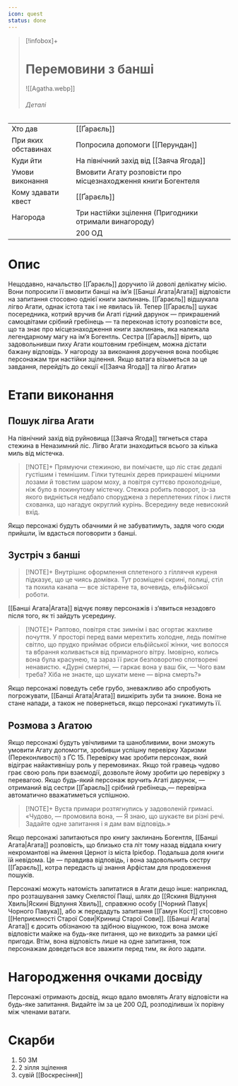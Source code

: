 ```yaml
---
icon: quest
status: done
---
```

>[!infobox]+
># Перемовини з банші
>![[Agatha.webp]]
> ###### Деталі
|                     |                                        |
| ------------------- | -------------------------------------- |
| Хто дав             | [[Ґараєль]]                          |
| При яких обставинах | Попросила допомоги [[Перундан]]                    |
| Куди йти            | На північний захід від  [[Заяча Ягода]] |
| Умови виконання     | Вмовити Агату розповісти про місцезнаходження книги  Богентеля                       |
| Кому здавати квест  | [[Ґараєль]]                                  |
| Нагорода            | Три настійки зцілення (Пригодники отримали винагороду)                               |
|| 200 ОД|


# Опис 
Нещодавно, начальство [[Ґараєль]] доручило їй доволі делікатну місію. Вони попросили її вмовити банші на ім’я [[Банші Агата|Агата]] відповісти на запитання стосовно однієї книги заклинань. [[Ґараєль]] відшукала лігво Агати, однак істота так і не явилась їй. Тепер [[Ґараєль]] шукає посередника, котрий вручив би Агаті гідний дарунок — прикрашений самоцвітами срібний гребінець — та переконав істоту розповісти все, що та знає про місцезнаходження книги заклинань, яка належала легендарному магу на ім’я Богентль. Сестра [[Ґараєль]] вірить, що задовольнивши пиху Агати коштовним гребінцем, можна дістати бажану відповідь. У нагороду за виконання доручення вона пообіцяє персонажам три настійки зцілення. Якщо ватага візьметься за це завдання, перейдіть до секції «[[Заяча Ягода]] та лігво Агати»

# Етапи виконання

## Пошук лігва Агати
На північний захід від руйновища [[Заяча Ягода]] тягнеться стара стежина в Неназимний ліс. Лігво Агати знаходиться всього за кілька миль від містечка.
> [!NOTE]+
Прямуючи стежиною, ви помічаєте, що ліс стає дедалі густішим і темнішим. Гілки тутешніх дерев прикрашені міцними лозами й товстим шаром моху, а повітря суттєво прохолодніше, ніж було в покинутому містечку. Стежка робить поворот, із-за якого
видніється недбало споруджена з переплетених гілок і листя схованка, що нагадує округлий курінь. Всередину веде невисокий вхід.

Якщо персонажі будуть обачними й не забуватимуть, задля чого сюди прийшли, їм вдасться поговорити з банші.

## Зустріч з банші

> [!NOTE]+
> Внутрішнє оформлення сплетеного з гілляччя куреня підказує, що це чиясь домівка. Тут розміщені скрині, полиці, стіл та похила канапа — все зістарене та, вочевидь, ельфійської роботи.

[[Банші Агата|Агата]] відчує появу персонажів і з’явиться незадовго після того, як ті зайдуть усередину.

> [!NOTE]+ 
> Раптово, повітря стає зимнім і вас огортає жахливе почуття. У просторі перед вами мерехтить холодне, ледь помітне світло, що прудко приймає обриси ельфійської жінки, чиє волосся та вбрання коливається від примарного вітру. Імовірно, колись
вона була красунею, та зараз її риси безповоротно спотворені ненавистю. «Дурні смертні, — гаркає вона у ваш бік, — Чого вам треба? Хіба не знаєте, що шукати мене — вірна смерть?»

Якщо персонажі поведуть себе грубо, зневажливо або спробують погрожувати, [[Банші Агата|Агата]] вишкірить зуби та зникне. Вона не стане напади, а також не повернеться, якщо персонажі гукатимуть її.

## Розмова з Агатою
Якщо персонажі будуть увічливими та шанобливими, вони зможуть умовити Агату допомогти, зробивши успішну перевірку Харизми (Переконливості) з ҐС 15. Перевірку має зробити персонаж, який відіграє найактивнішу роль у перемовинах. Якщо той гравець чудово грає свою роль при взаємодії, дозвольте йому зробити цю перевірку з перевагою. Якщо будь-який персонаж вручить Агаті дарунок, — отриманий від сестри [[Ґараєль]] срібний гребінець,— перевірка автоматично вважатиметься успішною.

> [!NOTE]+
Вуста примари розтягнулись у задоволеній гримасі. «Чудово, — промовила вона, — Я знаю, що шукаєте ви різні речі. Задайте одне запитання і я дам вам відповідь.»

Якщо персонажі запитаються про книгу заклинань Богентля, [[Банші Агата|Агата]] розповість, що близько ста літ тому назад віддала книгу некромантові на ймення Цернот із міста Ірієбор. Подальша доля книги їй невідома. Це — правдива відповідь, і вона задовольнить сестру [[Ґараєль]], котра передасть ці знання Арфістам для продовження пошуків.

Персонажі можуть натомість запитатися в Агати дещо інше: наприклад, про розташування замку Скелястої Пащі, шлях до [[Яскиня Відлуння Хвиль|Яскині Відлуння Хвиль]], справжню особу [[Чорний Павук|Чорного Павука]], або ж передадуть запитання [[Гамун Кост]] стосовно [[Неприємності Старої Сови|Криниці Старої Сови]]. [[Банші Агата|Агата]] є досить обізнаною та здібною віщункою, тож вона зможе відповісти майже на будь-яке питання, що не виходить за рамки цієї пригоди. Втім, вона відповість лише на одне запитання, тож персонажам доведеться все зважити перед тим, як його задати.

# Нагородження очками досвіду

Персонажі отримають досвід, якщо вдало вмовлять Агату відповісти на будь-яке запитання. Видайте їм за це 200 ОД, розподіливши їх порівну між членами ватаги.

# Скарби
1. 50 ЗМ
2. 2 зілля зцілення
3. сувій [[Воскресіння]]